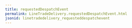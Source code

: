 ```yaml
---
title: requestedDespatchEvent
permalink: LineTradeDelivery.requestedDespatchEvent.html
jsonid: linetradedelivery_requesteddespatchevent
---
```

